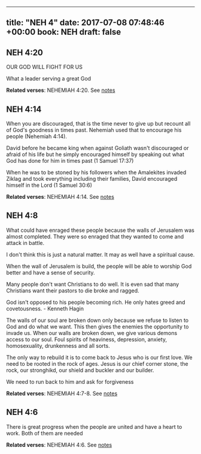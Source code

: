 
---
title: "NEH 4"
date: 2017-07-08 07:48:46 +00:00
book: NEH
draft: false
---

## NEH 4:20

OUR GOD WILL FIGHT FOR US

What a leader serving a great God

**Related verses**: NEHEMIAH 4:20. See [notes](https://my.bible.com/notes/2674658393499362068)


## NEH 4:14

When you are discouraged, that is the time never to give up but recount all of God's goodness in times past. Nehemiah used that to encourage his people (Nehemiah 4:14). 

David before he became king when against Goliath wasn't discouraged or afraid of his life but he simply encouraged himself by speaking out what God has done for him in times past (1 Samuel 17:37)

When he was to be stoned by his followers when the Amalekites invaded Ziklag and took everything including their families, David encouraged himself in the Lord (1 Samuel 30:6)

**Related verses**: NEHEMIAH 4:14. See [notes](https://my.bible.com/notes/2674656485250425613)


## NEH 4:8

What could have enraged these people because the walls of Jerusalem was almost completed. They were so enraged that they wanted to come and attack in battle.

I don't think this is just a natural matter. It may as well have a spiritual cause.

When the wall of Jerusalem is build, the people will be able to worship God better and have a sense of security.

Many people don't want Christians to do well. It is even sad that many Christians want their pastors to die broke and ragged. 

God isn't opposed to his people becoming rich. He only hates greed and covetousness. - Kenneth Hagin 

The walls of our soul are broken down only because we refuse to listen to God and do what we want. This then gives the enemies the opportunity to invade us. When our walls are broken down, we give various demons access to our soul. Foul spirits of heaviness, depression, anxiety, homosexuality, drunkenness and all sorts.

The only way to rebuild it is to come back to Jesus who is our first love. We need to be rooted in the rock of ages. Jesus is our chief corner stone, the rock, our stronghikd, our shield and buckler and our builder.

We need to run back to him and ask for forgiveness

**Related verses**: NEHEMIAH 4:7-8. See [notes](https://my.bible.com/notes/2674652185736504051)


## NEH 4:6

There is great progress when the people are united and have a heart to work. Both of them are needed

**Related verses**: NEHEMIAH 4:6. See [notes](https://my.bible.com/notes/2674634269683081793)

